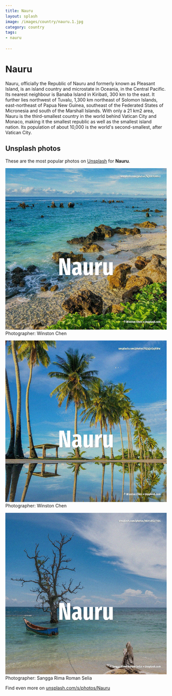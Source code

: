 ```yaml
---
title: Nauru
layout: splash
image: /images/country/nauru.1.jpg
category: country
tags:
- nauru

---
```

# Nauru

Nauru, officially the Republic of Nauru  and formerly known as Pleasant Island, is an island 
country and microstate in Oceania, in the Central Pacific.
Its nearest neighbour is Banaba Island in Kiribati, 300 km  to the east.
It further lies northwest of Tuvalu, 1,300 km  northeast of Solomon Islands, east-northeast of 
Papua New Guinea, southeast of the Federated States of Micronesia and south of the Marshall Islands.
With only a 21 km2  area, Nauru is the third-smallest country in the world behind Vatican City and 
Monaco, making it the smallest republic as well as the smallest island nation.
Its population of about 10,000 is the world's second-smallest, after Vatican City.

 
## Unsplash photos
These are the most popular photos on [Unsplash](https://unsplash.com) for **Nauru**.
 
![Nauru](/images/country/nauru.1.jpg)
Photographer:  Winston Chen
 
![Nauru](/images/country/nauru.2.jpg)
Photographer:  Winston Chen
 
![Nauru](/images/country/nauru.3.jpg)
Photographer:  Sangga Rima Roman Selia
 
Find even more on [unsplash.com/s/photos/Nauru](https://unsplash.com/s/photos/Nauru)
 
